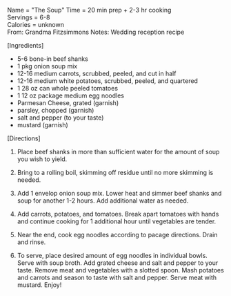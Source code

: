 Name = "The Soup"
Time = 20 min prep + 2-3 hr cooking\
Servings = 6-8\
Calories = unknown\
From: Grandma Fitzsimmons
Notes: Wedding reception recipe

[Ingredients]

-  5-6 bone-in beef shanks
-  1 pkg onion soup mix
-  12-16 medium carrots, scrubbed, peeled, and cut in half
-  12-16 medium white potatoes, scrubbed, peeled, and quartered
-  1 28 oz can whole peeled tomatoes
-  1 12 oz package medium egg noodles
-  Parmesan Cheese, grated (garnish)
-  parsley, chopped (garnish)
-  salt and pepper (to your taste)
-  mustard (garnish)

[Directions]

1.  Place beef shanks in more than sufficient water for the amount of soup you wish to yield. 

2.  Bring to a rolling boil, skimming off residue until no more skimming is needed. 

3.  Add 1 envelop onion soup mix. Lower heat and simmer beef shanks and soup for another 1-2 hours. Add additional water as needed. 

4.  Add carrots, potatoes, and tomatoes. Break apart tomatoes with hands and continue cooking for 1 additional hour until vegetables are tender. 

5.  Near the end, cook egg noodles according to pacage directions. Drain and rinse.

6. To serve, place desired amount of egg noodles in individual bowls. Serve with soup broth. Add grated cheese and salt and pepper to your taste. Remove meat and vegetables with a slotted spoon. Mash potatoes and carrots and season to taste with salt and pepper. Serve meat with mustard. Enjoy!